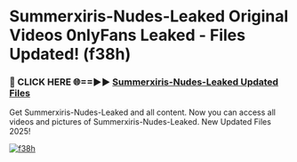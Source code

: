 # Summerxiris-Nudes-Leaked Original Videos 0nlyFans Leaked - Files Updated! (f38h)

<h3>🔴 CLICK HERE 🌐==►► <a href="https://tinyurl.com/52m3yx9h" rel="nofollow">Summerxiris-Nudes-Leaked Updated Files</a></h3>

Get Summerxiris-Nudes-Leaked and all content. Now you can access all videos and pictures of Summerxiris-Nudes-Leaked. New Updated Files 2025!

[![f38h](https://i.imgur.com/TnHtlc8.gif)](https://tinyurl.com/52m3yx9h)
